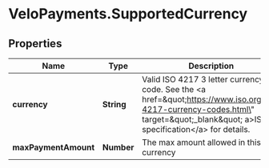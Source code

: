 # VeloPayments.SupportedCurrency

## Properties

Name | Type | Description | Notes
------------ | ------------- | ------------- | -------------
**currency** | **String** | Valid ISO 4217 3 letter currency code. See the &lt;a href&#x3D;\&quot;https://www.iso.org/iso-4217-currency-codes.html\&quot; target&#x3D;\&quot;_blank\&quot; a&gt;ISO specification&lt;/a&gt; for details. | [optional] 
**maxPaymentAmount** | **Number** | The max amount allowed in this currency | [optional] 


